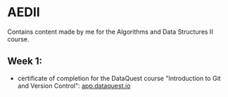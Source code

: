 # AEDII
Contains content made by me for the Algorithms and Data Structures II course.

## Week 1:
- certificate of completion for the DataQuest course "Introduction to Git and Version Control": [app.dataquest.io](https://app.dataquest.io/view_cert/6WYVPFPEG4H4SD7AZUJW)

